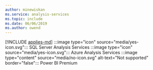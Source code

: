 ```yaml
---
author: minewiskan
ms.service: analysis-services  
ms.topic: include
ms.date: 06/06/2019
ms.author: owend
---
```


[!INCLUDE [applies-md](applies-md.md)] :::image type="icon" source="media/yes-icon.svg"::: SQL Server Analysis Services :::image type="icon" source="media/yes-icon.svg"::: Azure Analysis Services :::image type="content" source="media/no-icon.svg" alt-text="Not supported" border="false"::: Power BI Premium

